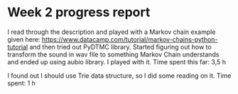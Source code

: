 # Week 2 progress report

I read through the description and played with a Markov chain example given here: https://www.datacamp.com/tutorial/markov-chains-python-tutorial and then tried out PyDTMC library. Started figuring out how to transform the sound in wav file to something Markov Chain understands and ended up using aubio library. I played with it.
Time spent this far: 3,5 h

I found out I should use Trie data structure, so I did some reading on it.
Time spent: 1 h
